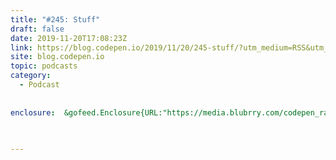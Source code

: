 ```yaml
---
title: "#245: Stuff"
draft: false
date: 2019-11-20T17:08:23Z
link: https://blog.codepen.io/2019/11/20/245-stuff/?utm_medium=RSS&utm_source=hune
site: blog.codepen.io
topic: podcasts
category:
  - Podcast
  
  
enclosure:  &gofeed.Enclosure{URL:"https://media.blubrry.com/codepen_radio/cdn.simplecast.com/audio/a57091/a570912b-55d0-4b6d-a6c2-123097b3faab/c3a17908-86ca-498e-88ab-0b874dce1fe2/codepenradio-245_tc.mp3", Length:"36194800", Type:"audio/mpeg"} 
 
  

---
```

